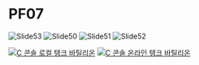 # PF07
![Slide53](https://user-images.githubusercontent.com/92925909/139177360-7c3b68ea-ed4b-4afb-a90a-4bb015b10430.png)
![Slide50](https://user-images.githubusercontent.com/92925909/139177367-980a7d4b-99cd-4973-9c95-4eb446d45721.png)
![Slide51](https://user-images.githubusercontent.com/92925909/139177369-eaeeabed-bb17-45b3-ac67-a5df9248e456.png)
![Slide52](https://user-images.githubusercontent.com/92925909/139177370-21b26001-7678-4cf9-a470-0fe2ef965293.png)

[![C 콘솔 로컬 탱크 바틸리온](https://img.youtube.com/vi/5uDvSe7-868/0.jpg)](https://youtu.be/5uDvSe7-868)
[![C 콘솔 온라인 탱크 바틸리온](https://img.youtube.com/vi/QXdSVgwZpE0/0.jpg)](https://youtu.be/QXdSVgwZpE0)
